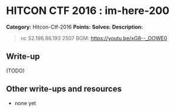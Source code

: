# HITCON CTF 2016 : im-here-200

**Category:** Hitcon-Ctf-2016
**Points:** 
**Solves:** 
**Description:**

> nc 52.196.86.193 2507   BGM: <https://youtu.be/xG8--_OOWE0>


## Write-up

(TODO)

## Other write-ups and resources

* none yet

